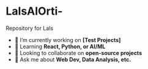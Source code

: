 # LalsAIOrti-
Repository for Lals

- 🔭 I’m currently working on **[Test Projects]**  
- 🌱 Learning **React, Python, or AI/ML**  
- 👯 Looking to collaborate on **open-source projects**  
- 💬 Ask me about **Web Dev, Data Analysis, etc.**  

